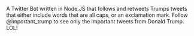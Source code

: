 A Twitter Bot written in Node.JS that follows and retweets Trumps tweets that either include words that are all caps, or an exclamation mark.
Follow @important_trump to see only the important tweets from Donald Trump. LOL!
